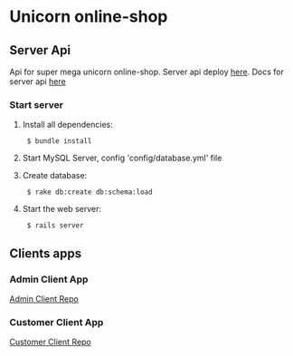 # Unicorn online-shop

## Server Api
Api for super mega unicorn online-shop. 
Server api deploy [here](https://unicorn-shop-api.herokuapp.com/ "Server Api Home").
Docs for server api [here](https://unicorn-shop-api.herokuapp.com/apidocs/ "Server Api Docs")

### Start server

1. Install all dependencies:

        $ bundle install

2. Start MySQL Server, config 'config/database.yml' file 

3. Create database:

        $ rake db:create db:schema:load

4. Start the web server:
      
        $ rails server


## Clients apps

### Admin Client App
[Admin Client Repo](https://github.com/mak4alex/unicorn-admin-client "Admin Client App")

### Customer Client App
[Customer Client Repo](https://github.com/mak4alex/unicorn-shop "Customer Client App")
